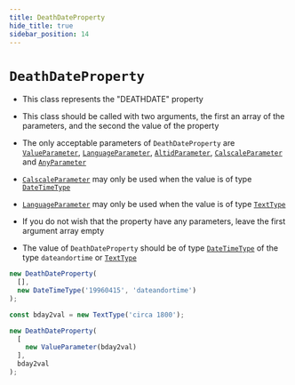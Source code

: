 ```yaml
---
title: DeathDateProperty
hide_title: true
sidebar_position: 14
---
```


# `DeathDateProperty`

* This class represents the "DEATHDATE" property

* This class should be called with two arguments, the first an array of the parameters, and the second the value of the property

* The only acceptable parameters of ```DeathDateProperty``` are [`ValueParameter`](/documentation/parameters/valueparameter), [`LanguageParameter`](/documentation/parameters/languageparameter), [`AltidParameter`](/documentation/parameters/altidparameter), [`CalscaleParameter`](/documentation/parameters/calscaleparameter) and [`AnyParameter`](/documentation/parameters/anyparameter)

* [`CalscaleParameter`](/documentation/parameters/calscaleparameter) may only be used when the value is of type [`DateTimeType`](/documentation/values/datetimetype)

* [`LanguageParameter`](/documentation/parameters/languageparameter) may only be used when the value is of type [`TextType`](/documentation/values/texttype-and-textlisttype)

* If you do not wish that the property have any parameters, leave the first argument array empty

* The value of ```DeathDateProperty``` should be of type [`DateTimeType`](/documentation/values/datetimetype) of the type ```dateandortime``` or [`TextType`](/documentation/values/texttype-and-textlisttype)

```js
new DeathDateProperty(
  [],
  new DateTimeType('19960415', 'dateandortime')
);

const bday2val = new TextType('circa 1800');

new DeathDateProperty(
  [
    new ValueParameter(bday2val)
  ],
  bday2val
);
```

